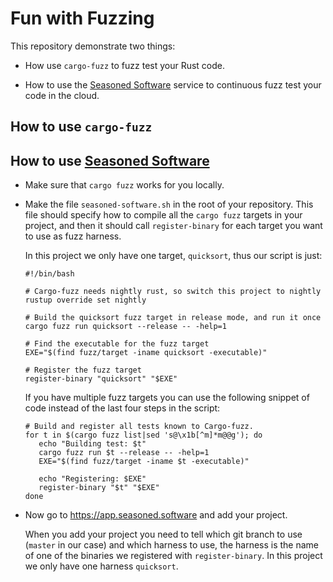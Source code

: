Fun with Fuzzing
================

This repository demonstrate two things:

* How use `cargo-fuzz` to fuzz test your Rust code.

* How to use the [Seasoned Software](https://seasoned.software) service
  to continuous fuzz test your code in the cloud.


How to use `cargo-fuzz`
-----------------------


How to use [Seasoned Software](https://seasoned.software)
---------------------------------------------------------

 *  Make sure that `cargo fuzz` works for you locally.

 *  Make the file `seasoned-software.sh` in the root of your
    repository. This file should specify how to compile all the `cargo
    fuzz` targets in your project, and then it should call
    `register-binary` for each target you want to use as fuzz harness.

    In this project we only have one target, `quicksort`, thus our
    script is just:

    ```
    #!/bin/bash

    # Cargo-fuzz needs nightly rust, so switch this project to nightly
    rustup override set nightly

    # Build the quicksort fuzz target in release mode, and run it once
    cargo fuzz run quicksort --release -- -help=1

    # Find the executable for the fuzz target
    EXE="$(find fuzz/target -iname quicksort -executable)"

    # Register the fuzz target
    register-binary "quicksort" "$EXE"
    ```

    If you have multiple fuzz targets you can use the following
    snippet of code instead of the last four steps in the script:

    ```
    # Build and register all tests known to Cargo-fuzz.
    for t in $(cargo fuzz list|sed 's@\x1b[^m]*m@@g'); do
	   echo "Building test: $t"
	   cargo fuzz run $t --release -- -help=1
	   EXE="$(find fuzz/target -iname $t -executable)"

       echo "Registering: $EXE"
	   register-binary "$t" "$EXE"
    done
    ```

 *  Now go to <https://app.seasoned.software> and add your project.

    When you add your project you need to tell which git branch to use
    (`master` in our case) and which harness to use, the harness is
    the name of one of the binaries we registered with
    `register-binary`. In this project we only have one harness
    `quicksort`.
